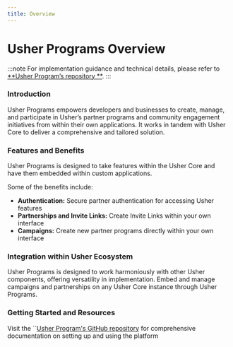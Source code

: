 ```yaml
---
title: Overview
---
```


# Usher Programs Overview

:::note
For implementation guidance and technical details, please refer to [**Usher Program’s repository
**](https://github.com/usherlabs/programs).
:::

### Introduction

Usher Programs empowers developers and businesses to create, manage, and participate in Usher’s partner programs and
community engagement initiatives from within their own applications. It works in tandem with Usher Core to deliver a
comprehensive and tailored solution.

### Features and Benefits

Usher Programs is designed to take features within the Usher Core and have them embedded within custom applications.

Some of the benefits include:

- **Authentication:** Secure partner authentication for accessing Usher features
- **Partnerships and Invite Links:** Create Invite Links within your own interface
- **Campaigns:** Create new partner programs directly within your own interface

### Integration within Usher Ecosystem

Usher Programs is designed to work harmoniously with other Usher components, offering versatility in implementation.
Embed and manage campaigns and partnerships on any Usher Core instance through Usher Programs.

### Getting Started and Resources

Visit the ``[Usher Program's GitHub repository](https://github.com/usherlabs/programs) for comprehensive documentation
on setting up and using the platform
